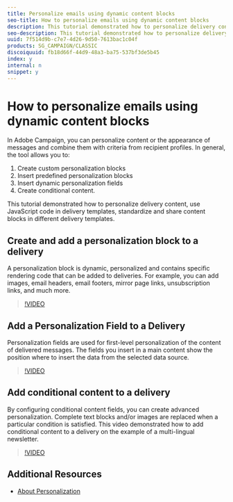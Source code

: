 ```yaml
---
title: Personalize emails using dynamic content blocks
seo-title: How to personalize emails using dynamic content blocks
description: This tutorial demonstrated how to personalize delivery content, use JavaScript code in delivery templates, standardize and share content blocks in different delivery templates.
seo-description: This tutorial demonstrated how to personalize delivery content, use JavaScript code in delivery templates, standardize and share content blocks in different delivery templates.
uuid: 7f514d9b-c7e7-4d26-9d50-7613bac1c04f
products: SG_CAMPAIGN/CLASSIC
discoiquuid: fb18d66f-44d9-48a3-ba75-537bf3de5b45
index: y
internal: n
snippet: y
---
```


# How to personalize emails using dynamic content blocks

In Adobe Campaign, you can personalize content or the appearance of messages and combine them with criteria from recipient profiles. In general, the tool allows you to:

1) Create custom personalization blocks  
2) Insert predefined personalization blocks  
3) Insert dynamic personalization fields  
4) Create conditional content.

This tutorial demonstrated how to personalize delivery content, use JavaScript code in delivery templates, standardize and share content blocks in different delivery templates.

## Create and add a personalization block to a delivery 

A personalization block is dynamic, personalized and contains specific rendering code that can be added to deliveries. For example, you can add images, email headers, email footers, mirror page links, unsubscription links, and much more.

>[!VIDEO](https://video.tv.adobe.com/v/24924?quality=12)

## Add a Personalization Field to a Delivery

Personalization fields are used for first-level personalization of the content of delivered messages. The fields you insert in a main content show the position where to insert the data from the selected data source.

>[!VIDEO](https://video.tv.adobe.com/v/24925?quality=12)

## Add conditional content to a delivery 
By configuring conditional content fields, you can create advanced personalization. Complete text blocks and/or images are replaced when a particular condition is satisfied. This video demonstrated how to add conditional content to a delivery on the example of a multi-lingual newsletter.

>[!VIDEO](https://video.tv.adobe.com/v/24926?quality=12)

## Additional Resources 

* [About Personalization](https://docs.campaign.adobe.com/doc/AC/en/DLV_Personalizing_deliveries_About_personalization.html)

